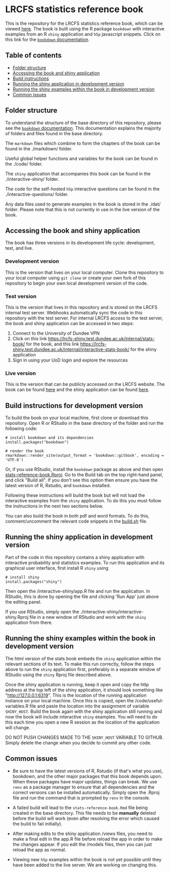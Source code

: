 # LRCFS statistics reference book
This is the repository for the LRCFS statistics reference book, which can be viewed [here](https://lrcfs.dundee.ac.uk/lr-book/). The book is built using the R package `bookdown` with interactive examples from an R `shiny` application and `h5p` javascript snippets. Click on this link for the [`bookdown` documentation](https://bookdown.org/yihui/bookdown/).

## Table of contents
* [Folder structure](#folder-structure)
* [Accessing the book and shiny application](#accessing-the-book-and-shiny-application)
* [Build instructions](#build-instructions-for-development-version)
* [Running the shiny application in development version](#running-the-shiny-application-in-development-version)
* [Running the shiny examples within the book in development version](#running-the-shiny-examples-within-the-book-in-development-version)
* [Common issues](#common-issues)

## Folder structure

To understand the structure of the base directory of this repository, please see the [`bookdown` documentation](https://bookdown.org/yihui/bookdown/). This documentation explains the majority of folders and files found in the base directory.

The `markdown` files which combine to form the chapters of the book can be found in the ./markdown/ folder.

Useful global helper functions and variables for the book can be found in the ./code/ folder.

The `shiny` application that accompanies this book can be found in the ./interactive-shiny/ folder.

The code for the self-hosted `h5p` interactive questions can be found in the ./interactive-questions/ folder.

Any data files used to generate examples in the book is stored in the ./dat/ folder. Please note that this is not currently in use in the live version of the book.

## Accessing the book and shiny application

The book has three versions in its development life cycle: development, test, and live.

### Development version

This is the version that lives on your local computer. Clone this repository to your local computer using `git clone` or create your own fork of this repository to begin your own local development version of the code.

### Test version

This is the version that lives in this repository and is stored on the LRCFS internal test server. Webhooks automatically sync the code in this repository with the test server. For internal LRCFS access to the test server, the book and shiny application can be accessed in two steps:

1. Connect to the University of Dundee VPN
2. Click on this link <https://lrcfs-shiny.test.dundee.ac.uk/internal/stats-book/> for the book, and this link <https://lrcfs-shiny.test.dundee.ac.uk/internal/interactive-stats-book/> for the shiny application
3. Sign in using your UoD login and explore the resources

### Live version

This is the version that can be publicly accessed on the LRCFS website. The book can be found [here](https://lrcfs.dundee.ac.uk/lr-book/) and the shiny application can be found [here](https://lrcfs.dundee.ac.uk/apps/interactive-lr/). 

## Build instructions for development version
To build the book on your local machine, first clone or download this repository. Open R or RStudio in the base directory of the folder and run the following code:
```
# install bookdown and its dependencies
install.packages("bookdown")

# render the book
rmarkdown::render_site(output_format = 'bookdown::gitbook', encoding = 'UTF-8')
```

Or, if you use RStudio, install the `bookdown` package as above and then open [stats-reference-book.Rproj](stats-reference-book.Rproj). Go to the Build tab on the top right-hand panel, and click "Build all". If you don't see this option then ensure you have the latest version of R, Rstudio, and `bookdown` installed.

Following these instructions will build the book but will not load the interactive examples from the `shiny` application. To do this you must follow the instructions in the next two sections below.

You can also build the book in both pdf and word formats. To do this, comment/uncomment the relevant code snippets in the [build.sh](build.sh) file.

## Running the shiny application in development version

Part of the code in this repository contains a shiny application with interactive probability and statistics examples. To run this application and its graphical user interface, first install R `shiny` using 
```
# install shiny
install.packages("shiny")
```
Then open the /interactive-shiny/app.R file and run the application. In RStudio, this is done by opening the file and clicking 'Run App' just above the editing panel. 

If you use RStudio, simply open the ./interactive-shiny/interactive-shiny.Rproj file in a new window of RStudio and work with the `shiny` application from there.

## Running the shiny examples within the book in development version

The html version of the stats book embeds the `shiny` application within the relevant sections of its text. To make this run correctly, follow the steps above to run the `shiny` application first, preferably in a separate window of RStudio using the `shiny` Rproj file described above. 

Once the shiny application is running, keep it open and copy the http address at the top left of the shiny application, it should look something like "http://127.0.0.1:6319". This is the location of the running application instance on your local machine. Once this is copied, open the /code/useful-variables.R file and paste the location into the assignment of variable `SHINY_HOST`. Build the book again with the shiny application still running and now the book will include interactive `shiny` examples. You will need to do this each time you open a new R session as the location of the application will change.

DO NOT PUSH CHANGES MADE TO THE `SHINY_HOST` VARIABLE TO GITHUB. Simply delete the change when you decide to commit any other code.

## Common issues

- Be sure to have the latest versions of R, Rstudio (if that's what you use), bookdown, and the other major packages that this book depends upon. When these packages have major updates, things can break. We use `renv` as a package manager to ensure that all dependencies and the correct versions can be installed automatically. Simply open the .Rproj file and run the command that is prompted by `renv` in the console.

- A failed build will lead to the `stats-reference-book.Rmd` file being created in the base directory. This file needs to be **manually** deleted before the build will work (even after resolving the error which caused the build to fail initially).

- After making edits to the shiny application /views files, you need to make a final edit in the app.R file before reload the app in order to make the changes appear. If you edit the /models files, then you can just reload the app as normal.

- Viewing new `h5p` examples within the book is not yet possible until they have been added to the live server. We are working on changing this.
